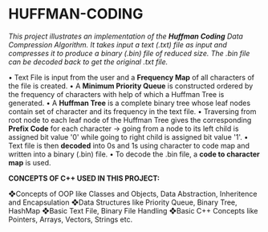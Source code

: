 # HUFFMAN-CODING
*This project illustrates an implementation of the **Huffman Coding** Data Compression Algorithm. It takes input a text (.txt) file as input and compresses   it to produce a binary (.bin) file of reduced size. The .bin file can be decoded back to get the original .txt file.*

• Text File is input from the user and a **Frequency Map** of all characters of the file is created.
• A **Minimum Priority Queue** is constructed ordered by the frequency of characters with help of which a Huffman Tree is generated.
• A **Huffman Tree** is a complete binary tree whose leaf nodes contain set of character and its frequency in the text file.
• Traversing from root node to each leaf node of the Huffman Tree gives the corresponding **Prefix Code** for each character -> going from a node to its left   child is assigned bit value '0' while going to right child is assigned bit value '1'.
• Text file is then **decoded** into 0s and 1s using character to code map and written into a binary (.bin) file.
• To decode the .bin file, a **code to character map** is used. 

**CONCEPTS OF C++ USED IN THIS PROJECT:**

❖Concepts of OOP like Classes and Objects, Data Abstraction, Inheritence and Encapsulation
❖Data Structures like Priority Queue, Binary Tree, HashMap
❖Basic Text File, Binary File Handling
❖Basic C++ Concepts like Pointers, Arrays, Vectors, Strings etc.
